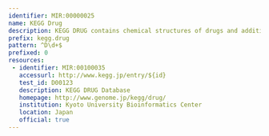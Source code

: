```yaml
---
identifier: MIR:00000025
name: KEGG Drug
description: KEGG DRUG contains chemical structures of drugs and additional information such as therapeutic categories and target molecules.
prefix: kegg.drug
pattern: ^D\d+$
prefixed: 0
resources:
 - identifier: MIR:00100035
   accessurl: http://www.kegg.jp/entry/${id}
   test_id: D00123
   description: KEGG DRUG Database
   homepage: http://www.genome.jp/kegg/drug/
   institution: Kyoto University Bioinformatics Center
   location: Japan
   official: true
---
```

